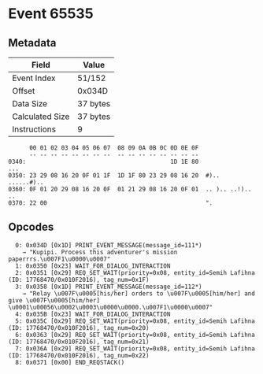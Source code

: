 # Event 65535

## Metadata

| Field           | Value    |
|-----------------|----------|
| Event Index     | 51/152   |
| Offset          | 0x034D   |
| Data Size       | 37 bytes |
| Calculated Size | 37 bytes |
| Instructions    | 9        |

```
      00 01 02 03 04 05 06 07  08 09 0A 0B 0C 0D 0E 0F
      -- -- -- -- -- -- -- --  -- -- -- -- -- -- -- --
0340:                                         1D 1E 80               ...
0350: 23 29 08 16 20 0F 01 1F  1D 1F 80 23 29 08 16 20  #).. ......#).. 
0360: 0F 01 20 29 08 16 20 0F  01 21 29 08 16 20 0F 01  .. ).. ..!).. ..
0370: 22 00                                             ".              
```

## Opcodes

```
  0: 0x034D [0x1D] PRINT_EVENT_MESSAGE(message_id=111*)
    → "Kupipi. Process this adventurer's mission paperrrs.\u007F1\u0000\u0007"
  1: 0x0350 [0x23] WAIT_FOR_DIALOG_INTERACTION
  2: 0x0351 [0x29] REQ_SET_WAIT(priority=0x08, entity_id=Semih Lafihna (ID: 17768470/0x010F2016), tag_num=0x1F)
  3: 0x0358 [0x1D] PRINT_EVENT_MESSAGE(message_id=112*)
    → "Relay \u007F\u0005[his/her] orders to \u007F\u0005[him/her] and give \u007F\u0005[him/her] \u0001\u00056\u0002\u0003\u0000\u0000.\u007F1\u0000\u0007"
  4: 0x035B [0x23] WAIT_FOR_DIALOG_INTERACTION
  5: 0x035C [0x29] REQ_SET_WAIT(priority=0x08, entity_id=Semih Lafihna (ID: 17768470/0x010F2016), tag_num=0x20)
  6: 0x0363 [0x29] REQ_SET_WAIT(priority=0x08, entity_id=Semih Lafihna (ID: 17768470/0x010F2016), tag_num=0x21)
  7: 0x036A [0x29] REQ_SET_WAIT(priority=0x08, entity_id=Semih Lafihna (ID: 17768470/0x010F2016), tag_num=0x22)
  8: 0x0371 [0x00] END_REQSTACK()
```
